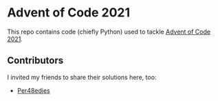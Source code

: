 # Advent of Code 2021

This repo contains code (chiefly Python) used to tackle [Advent of Code 2021](https://adventofcode.com/2021/).

## Contributors

I invited my friends to share their solutions here, too:

- [Per48edjes](https://github.com/Per48edjes)
